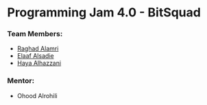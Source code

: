 # Programming Jam 4.0 - BitSquad
### Team Members:
- [Raghad Alamri](https://github.com/RaghadJazaAlamri)
- [Elaaf Alsadie](https://github.com/ElaafSalem)
- [Haya Alhazzani](https://github.com/Hayartt)

### Mentor:
- Ohood Alrohili
